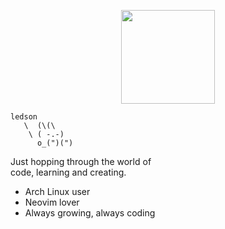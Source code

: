 
<p align="center">
   <img src="https://github.com/user-attachments/assets/ab870a1c-30b4-444d-a1a5-823f8d5c1588" width="150" style="display:block; margin:auto;" />
</p>

```code
ledson
   \  (\(\ 
    \ ( -.-)
      o_(")(")
```
Just hopping through the world of    
code, learning and creating.         
                                      
* Arch Linux user                    
* Neovim lover                       
* Always growing, always coding      
